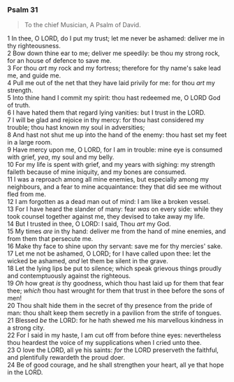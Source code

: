 ### Psalm 31

> To the chief Musician, A Psalm of David.

1 In thee, O LORD, do I put my trust; let me never be ashamed: deliver me in thy righteousness.  
2 Bow down thine ear to me; deliver me speedily: be thou my strong rock, for an house of defence to save me.  
3 For thou *art* my rock and my fortress; therefore for thy name's sake lead me, and guide me.  
4 Pull me out of the net that they have laid privily for me: for thou *art* my strength.  
5 Into thine hand I commit my spirit: thou hast redeemed me, O LORD God of truth.  
6 I have hated them that regard lying vanities: but I trust in the LORD.  
7 I will be glad and rejoice in thy mercy: for thou hast considered my trouble; thou hast known my soul in adversities;  
8 And hast not shut me up into the hand of the enemy: thou hast set my feet in a large room.  
9 Have mercy upon me, O LORD, for I am in trouble: mine eye is consumed with grief, *yea*, my soul and my belly.  
10 For my life is spent with grief, and my years with sighing: my strength faileth because of mine iniquity, and my bones are consumed.  
11 I was a reproach among all mine enemies, but especially among my neighbours, and a fear to mine acquaintance: they that did see me without fled from me.  
12 I am forgotten as a dead man out of mind: I am like a broken vessel.  
13 For I have heard the slander of many: fear *was* on every side: while they took counsel together against me, they devised to take away my life.  
14 But I trusted in thee, O LORD: I said, Thou *art* my God.  
15 My times *are* in thy hand: deliver me from the hand of mine enemies, and from them that persecute me.  
16 Make thy face to shine upon thy servant: save me for thy mercies' sake.  
17 Let me not be ashamed, O LORD; for I have called upon thee: let the wicked be ashamed, *and* let them be silent in the grave.  
18 Let the lying lips be put to silence; which speak grievous things proudly and contemptuously against the righteous.  
19 *Oh* how great *is* thy goodness, which thou hast laid up for them that fear thee; *which* thou hast wrought for them that trust in thee before the sons of men!  
20 Thou shalt hide them in the secret of thy presence from the pride of man: thou shalt keep them secretly in a pavilion from the strife of tongues.  
21 Blessed *be* the LORD: for he hath shewed me his marvellous kindness in a strong city.  
22 For I said in my haste, I am cut off from before thine eyes: nevertheless thou heardest the voice of my supplications when I cried unto thee.  
23 O love the LORD, all ye his saints: *for* the LORD preserveth the faithful, and plentifully rewardeth the proud doer.  
24 Be of good courage, and he shall strengthen your heart, all ye that hope in the LORD.  
